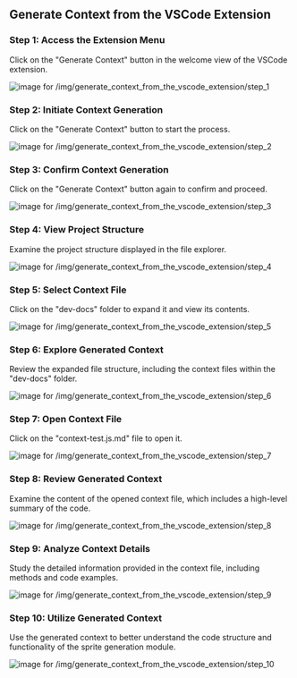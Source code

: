 

  ## Generate Context from the VSCode Extension

### Step 1: Access the Extension Menu

Click on the "Generate Context" button in the welcome view of the VSCode extension.

![image for /img/generate_context_from_the_vscode_extension/step_1](/img/generate_context_from_the_vscode_extension/step_1.png)

### Step 2: Initiate Context Generation

Click on the "Generate Context" button to start the process.

![image for /img/generate_context_from_the_vscode_extension/step_2](/img/generate_context_from_the_vscode_extension/step_2.png)

### Step 3: Confirm Context Generation

Click on the "Generate Context" button again to confirm and proceed.

![image for /img/generate_context_from_the_vscode_extension/step_3](/img/generate_context_from_the_vscode_extension/step_3.png)

### Step 4: View Project Structure

Examine the project structure displayed in the file explorer.

![image for /img/generate_context_from_the_vscode_extension/step_4](/img/generate_context_from_the_vscode_extension/step_4.png)

### Step 5: Select Context File

Click on the "dev-docs" folder to expand it and view its contents.

![image for /img/generate_context_from_the_vscode_extension/step_5](/img/generate_context_from_the_vscode_extension/step_5.png)

### Step 6: Explore Generated Context

Review the expanded file structure, including the context files within the "dev-docs" folder.

![image for /img/generate_context_from_the_vscode_extension/step_6](/img/generate_context_from_the_vscode_extension/step_6.png)

### Step 7: Open Context File

Click on the "context-test.js.md" file to open it.

![image for /img/generate_context_from_the_vscode_extension/step_7](/img/generate_context_from_the_vscode_extension/step_7.png)

### Step 8: Review Generated Context

Examine the content of the opened context file, which includes a high-level summary of the code.

![image for /img/generate_context_from_the_vscode_extension/step_8](/img/generate_context_from_the_vscode_extension/step_8.png)

### Step 9: Analyze Context Details

Study the detailed information provided in the context file, including methods and code examples.

![image for /img/generate_context_from_the_vscode_extension/step_9](/img/generate_context_from_the_vscode_extension/step_9.png)

### Step 10: Utilize Generated Context

Use the generated context to better understand the code structure and functionality of the sprite generation module.

![image for /img/generate_context_from_the_vscode_extension/step_10](/img/generate_context_from_the_vscode_extension/step_10.png)

  